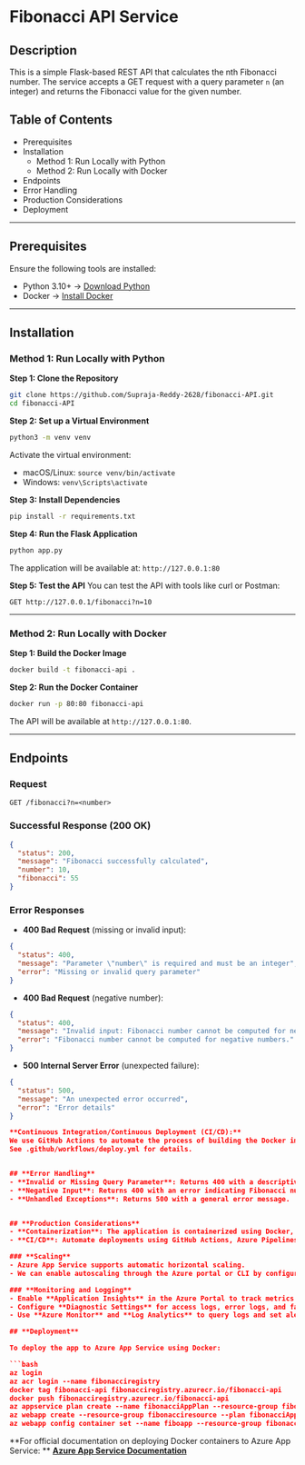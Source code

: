# **Fibonacci API Service**

## **Description**
This is a simple Flask-based REST API that calculates the nth Fibonacci number. The service accepts a GET request with a query parameter `n` (an integer) and returns the Fibonacci value for the given number.

## **Table of Contents**
- Prerequisites  
- Installation  
  - Method 1: Run Locally with Python  
  - Method 2: Run Locally with Docker  
- Endpoints  
- Error Handling  
- Production Considerations  
- Deployment  

---

## **Prerequisites**
Ensure the following tools are installed:
- Python 3.10+ → [Download Python](https://www.python.org/downloads/)
- Docker → [Install Docker](https://docs.docker.com/get-docker/)

---

## **Installation**

### **Method 1: Run Locally with Python**

**Step 1: Clone the Repository**
```bash
git clone https://github.com/Supraja-Reddy-2628/fibonacci-API.git
cd fibonacci-API
```

**Step 2: Set up a Virtual Environment**
```bash
python3 -m venv venv
```
Activate the virtual environment:  
- macOS/Linux: `source venv/bin/activate`  
- Windows: `venv\Scripts\activate`

**Step 3: Install Dependencies**
```bash
pip install -r requirements.txt
```

**Step 4: Run the Flask Application**
```bash
python app.py
```
The application will be available at: `http://127.0.0.1:80`

**Step 5: Test the API**
You can test the API with tools like curl or Postman:
```
GET http://127.0.0.1/fibonacci?n=10
```

---

### **Method 2: Run Locally with Docker**

**Step 1: Build the Docker Image**
```bash
docker build -t fibonacci-api .
```

**Step 2: Run the Docker Container**
```bash
docker run -p 80:80 fibonacci-api
```

The API will be available at `http://127.0.0.1:80`.

---

## **Endpoints**

### **Request**
```
GET /fibonacci?n=<number>
```

### **Successful Response (200 OK)**
```json
{
  "status": 200,
  "message": "Fibonacci successfully calculated",
  "number": 10,
  "fibonacci": 55
}
```

### **Error Responses**
- **400 Bad Request** (missing or invalid input):
```json
{
  "status": 400,
  "message": "Parameter \"number\" is required and must be an integer",
  "error": "Missing or invalid query parameter"
}
```
- **400 Bad Request** (negative number):
```json
{
  "status": 400,
  "message": "Invalid input: Fibonacci number cannot be computed for negative numbers",
  "error": "Fibonacci number cannot be computed for negative numbers."
}
```
- **500 Internal Server Error** (unexpected failure):
```json
{
  "status": 500,
  "message": "An unexpected error occurred",
  "error": "Error details"
}

**Continuous Integration/Continuous Deployment (CI/CD):**
We use GitHub Actions to automate the process of building the Docker image, pushing it to Azure Container Registry, and deploying it to Azure App Service.
See .github/workflows/deploy.yml for details.


## **Error Handling**
- **Invalid or Missing Query Parameter**: Returns 400 with a descriptive message.
- **Negative Input**: Returns 400 with an error indicating Fibonacci numbers cannot be negative.
- **Unhandled Exceptions**: Returns 500 with a general error message.


## **Production Considerations**
- **Containerization**: The application is containerized using Docker, enabling easy deployment across environments.
- **CI/CD**: Automate deployments using GitHub Actions, Azure Pipelines, or other CI/CD tools.

### **Scaling**
- Azure App Service supports automatic horizontal scaling.
- We can enable autoscaling through the Azure portal or CLI by configuring instance count rules based on CPU/memory/HTTP metrics.

### **Monitoring and Logging**
- Enable **Application Insights** in the Azure Portal to track metrics like request rates, response times, and exceptions.
- Configure **Diagnostic Settings** for access logs, error logs, and failed request tracing.
- Use **Azure Monitor** and **Log Analytics** to query logs and set alerts.

## **Deployment**

To deploy the app to Azure App Service using Docker:

```bash
az login
az acr login --name fibonacciregistry
docker tag fibonacci-api fibonacciregistry.azurecr.io/fibonacci-api
docker push fibonacciregistry.azurecr.io/fibonacci-api
az appservice plan create --name fibonacciAppPlan --resource-group fibonacciresource --is-linux --sku B1
az webapp create --resource-group fibonacciresource --plan fibonacciAppPlan --name fiboapp --deployment-container-image-name fibonacciregistry.azurecr.io/fibonacci-api
az webapp config container set --name fiboapp --resource-group fibonacciresource --docker-custom-image-name fibonacciregistry.azurecr.io/fibonacci-api --docker-registry-server-url https://fibonacciregistry.azurecr.io
```

**For official documentation on deploying Docker containers to Azure App Service:  **
**[Azure App Service Documentation](https://learn.microsoft.com/en-us/azure/app-service)**

